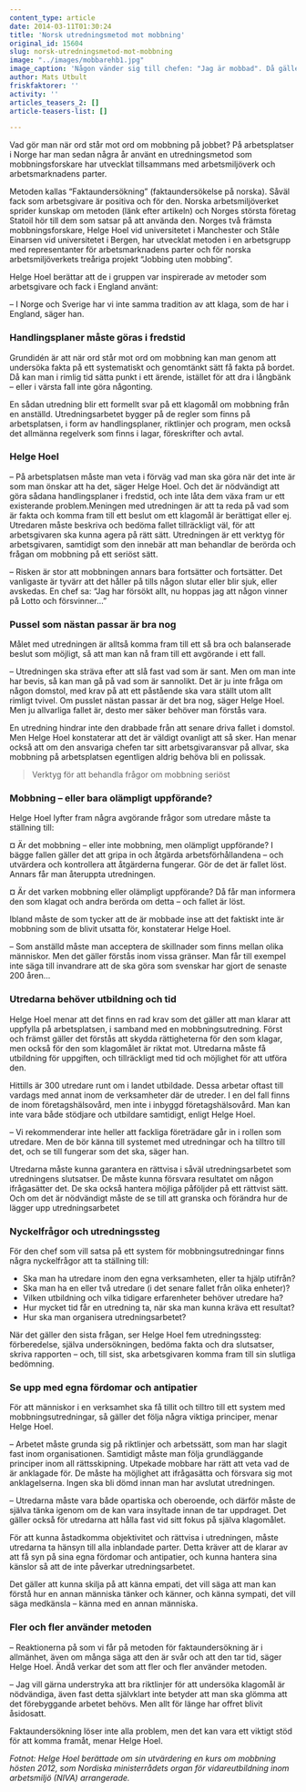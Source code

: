 ```yaml
---
content_type: article
date: 2014-03-11T01:30:24
title: 'Norsk utredningsmetod mot mobbning'
original_id: 15604
slug: norsk-utredningsmetod-mot-mobbning
image: "../images/mobbarehb1.jpg"
image_caption: 'Någon vänder sig till chefen: "Jag är mobbad". Då gäller det att vara förberedd och veta hur man tar reda på vad som hänt. Det gäller att förbereda sådant i "fredstid".'
author: Mats Utbult
friskfaktorer: ''
activity: ''
articles_teasers_2: []
article-teasers-list: []

---
```


Vad gör man när ord står mot ord om mobbning på jobbet? På arbetsplatser i Norge har man sedan några år använt en utredningsmetod som mobbningsforskare har utvecklat tillsammans med arbetsmiljöverk och arbetsmarknadens parter.

Metoden kallas “Faktaundersökning” (faktaundersökelse på norska). Såväl fack som arbetsgivare är positiva och för den. Norska arbetsmiljöverket sprider kunskap om metoden (länk efter artikeln) och Norges största företag Statoil hör till dem som satsar på att använda den. Norges två främsta mobbningsforskare, Helge Hoel vid universitetet i Manchester och Ståle Einarsen vid universitetet i Bergen, har utvecklat metoden i en arbetsgrupp med representanter för arbetsmarknadens parter och för norska arbetsmiljöverkets treåriga projekt “Jobbing uten mobbing”.

Helge Hoel berättar att de i gruppen var inspirerade av metoder som arbetsgivare och fack i England använt:

– I Norge och Sverige har vi inte samma tradition av att klaga, som de har i England, säger han.

### Handlingsplaner måste göras i fredstid

Grundidén är att när ord står mot ord om mobbning kan man genom att undersöka fakta på ett systematiskt och genomtänkt sätt få fakta på bordet. Då kan man i rimlig tid sätta punkt i ett ärende, istället för att dra i långbänk – eller i värsta fall inte göra någonting.

En sådan utredning blir ett formellt svar på ett klagomål om mobbning från en anställd. Utredningsarbetet bygger på de regler som finns på arbetsplatsen, i form av handlingsplaner, riktlinjer och program, men också det allmänna regelverk som finns i lagar, föreskrifter och avtal.

### Helge Hoel

– På arbetsplatsen måste man veta i förväg vad man ska göra när det inte är som man önskar att ha det, säger Helge Hoel. Och det är nödvändigt att göra sådana handlingsplaner i fredstid, och inte låta dem växa fram ur ett existerande problem.Meningen med utredningen är att ta reda på vad som är fakta och komma fram till ett beslut om ett klagomål är berättigat eller ej. Utredaren måste beskriva och bedöma fallet tillräckligt väl, för att arbetsgivaren ska kunna agera på rätt sätt. Utredningen är ett verktyg för arbetsgivaren, samtidigt som den innebär att man behandlar de berörda och frågan om mobbning på ett seriöst sätt.

– Risken är stor att mobbningen annars bara fortsätter och fortsätter. Det vanligaste är tyvärr att det håller på tills någon slutar eller blir sjuk, eller avskedas. En chef sa: “Jag har försökt allt, nu hoppas jag att någon vinner på Lotto och försvinner…”

### Pussel som nästan passar är bra nog

Målet med utredningen är alltså komma fram till ett så bra och balanserade beslut som möjligt, så att man kan nå fram till ett avgörande i ett fall.

– Utredningen ska sträva efter att slå fast vad som är sant. Men om man inte har bevis, så kan man gå på vad som är sannolikt. Det är ju inte fråga om någon domstol, med krav på att ett påstående ska vara ställt utom allt rimligt tvivel. Om pusslet nästan passar är det bra nog, säger Helge Hoel. Men ju allvarliga fallet är, desto mer säker behöver man förstås vara.

En utredning hindrar inte den drabbade från att senare driva fallet i domstol. Men Helge Hoel konstaterar att det är väldigt ovanligt att så sker. Han menar också att om den ansvariga chefen tar sitt arbetsgivaransvar på allvar, ska mobbning på arbetsplatsen egentligen aldrig behöva bli en polissak.

> Verktyg för att behandla frågor om mobbning seriöst

### Mobbning – eller bara olämpligt uppförande?

Helge Hoel lyfter fram några avgörande frågor som utredare måste ta ställning till:

¤ Är det mobbning – eller inte mobbning, men olämpligt uppförande? I bägge fallen gäller det att gripa in och åtgärda arbetsförhållandena – och utvärdera och kontrollera att åtgärderna fungerar. Gör de det är fallet löst. Annars får man återuppta utredningen.

¤ Är det varken mobbning eller olämpligt uppförande? Då får man informera den som klagat och andra berörda om detta – och fallet är löst.

Ibland måste de som tycker att de är mobbade inse att det faktiskt inte är mobbning som de blivit utsatta för, konstaterar Helge Hoel.

– Som anställd måste man acceptera de skillnader som finns mellan olika människor. Men det gäller förstås inom vissa gränser. Man får till exempel inte säga till invandrare att de ska göra som svenskar har gjort de senaste 200 åren…

### Utredarna behöver utbildning och tid

Helge Hoel menar att det finns en rad krav som det gäller att man klarar att uppfylla på arbetsplatsen, i samband med en mobbningsutredning. Först och främst gäller det förstås att skydda rättigheterna för den som klagar, men också för den som klagomålet är riktat mot. Utredarna måste få utbildning för uppgiften, och tillräckligt med tid och möjlighet för att utföra den.

Hittills är 300 utredare runt om i landet utbildade. Dessa arbetar oftast till vardags med annat inom de verksamheter där de utreder. I en del fall finns de inom företagshälsovård, men inte i inbyggd företagshälsovård. Man kan inte vara både stödjare och utbildare samtidigt, enligt Helge Hoel.

– Vi rekommenderar inte heller att fackliga företrädare går in i rollen som utredare. Men de bör känna till systemet med utredningar och ha tilltro till det, och se till fungerar som det ska, säger han.

Utredarna måste kunna garantera en rättvisa i såväl utredningsarbetet som utredningens slutsatser. De måste kunna försvara resultatet om någon ifrågasätter det. De ska också hantera möjliga påföljder på ett rättvist sätt. Och om det är nödvändigt måste de se till att granska och förändra hur de lägger upp utredningsarbetet

### Nyckelfrågor och utredningssteg

För den chef som vill satsa på ett system för mobbningsutredningar finns några nyckelfrågor att ta ställning till:

*   Ska man ha utredare inom den egna verksamheten, eller ta hjälp utifrån?
*   Ska man ha en eller två utredare (i det senare fallet från olika enheter)?
*   Vilken utbildning och vilka tidigare erfarenheter behöver utredare ha?
*   Hur mycket tid får en utredning ta, när ska man kunna kräva ett resultat?
*   Hur ska man organisera utredningsarbetet?

När det gäller den sista frågan, ser Helge Hoel fem utredningssteg: förberedelse, själva undersökningen, bedöma fakta och dra slutsatser, skriva rapporten – och, till sist, ska arbetsgivaren komma fram till sin slutliga bedömning.

### Se upp med egna fördomar och antipatier

För att människor i en verksamhet ska få tillit och tilltro till ett system med mobbningsutredningar, så gäller det följa några viktiga principer, menar Helge Hoel.

– Arbetet måste grunda sig på riktlinjer och arbetssätt, som man har slagit fast inom organisationen. Samtidigt måste man följa grundläggande principer inom all rättsskipning. Utpekade mobbare har rätt att veta vad de är anklagade för. De måste ha möjlighet att ifrågasätta och försvara sig mot anklagelserna. Ingen ska bli dömd innan man har avslutat utredningen.

– Utredarna måste vara både opartiska och oberoende, och därför måste de själva tänka igenom om de kan vara insyltade innan de tar uppdraget. Det gäller också för utredarna att hålla fast vid sitt fokus på själva klagomålet.

För att kunna åstadkomma objektivitet och rättvisa i utredningen, måste utredarna ta hänsyn till alla inblandade parter. Detta kräver att de klarar av att få syn på sina egna fördomar och antipatier, och kunna hantera sina känslor så att de inte påverkar utredningsarbetet.

Det gäller att kunna skilja på att känna empati, det vill säga att man kan förstå hur en annan människa tänker och känner, och känna sympati, det vill säga medkänsla – känna med en annan människa.

### Fler och fler använder metoden

– Reaktionerna på som vi får på metoden för faktaundersökning är i allmänhet, även om många säga att den är svår och att den tar tid, säger Helge Hoel. Ändå verkar det som att fler och fler använder metoden.

– Jag vill gärna understryka att bra riktlinjer för att undersöka klagomål är nödvändiga, även fast detta självklart inte betyder att man ska glömma att det förebyggande arbetet behövs. Men allt för länge har offret blivit åsidosatt.

Faktaundersökning löser inte alla problem, men det kan vara ett viktigt stöd för att komma framåt, menar Helge Hoel.

_Fotnot:_ _Helge Hoel berättade om sin utvärdering en kurs om mobbning hösten 2012, som Nordiska ministerrådets organ för vidareutbildning inom arbetsmiljö (NIVA) arrangerade._

